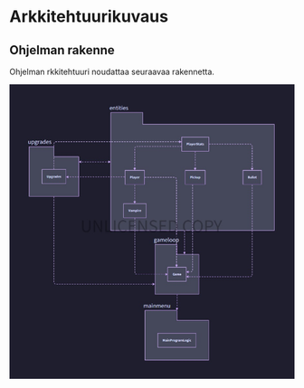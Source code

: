 # Arkkitehtuurikuvaus

## Ohjelman rakenne

Ohjelman rkkitehtuuri noudattaa seuraavaa rakennetta.

![Pakkausrakenne](https://raw.githubusercontent.com/VP-MaxHax/ot-harjoitustyo/master/dokumentaatio/images/pakkausrakenne_vk4.jpg "Pakkausrakenne")